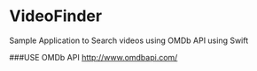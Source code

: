 # VideoFinder
Sample Application to Search videos using OMDb API using Swift

###USE OMDb API
http://www.omdbapi.com/
